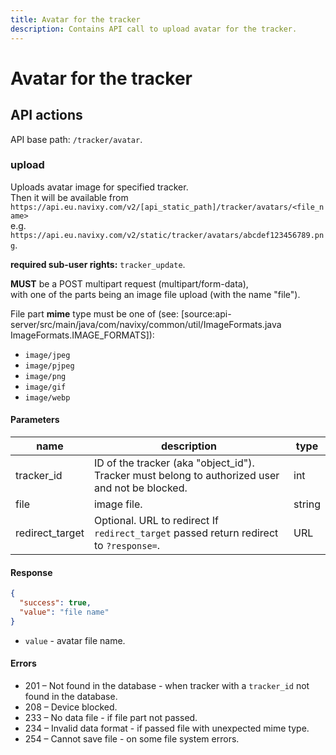 ```yaml
---
title: Avatar for the tracker
description: Contains API call to upload avatar for the tracker.
---
```


# Avatar for the tracker

## API actions

API base path: `/tracker/avatar`.

### upload

Uploads avatar image for specified tracker. \
Then it will be available from `https://api.eu.navixy.com/v2/[api_static_path]/tracker/avatars/<file_name>`\
e.g. `https://api.eu.navixy.com/v2/static/tracker/avatars/abcdef123456789.png`.

**required sub-user rights:** `tracker_update`.

**MUST** be a POST multipart request (multipart/form-data),\
with one of the parts being an image file upload (with the name "file").

File part **mime** type must be one of (see: \[source:api-server/src/main/java/com/navixy/common/util/ImageFormats.java ImageFormats.IMAGE\_FORMATS]):

* `image/jpeg`
* `image/pjpeg`
* `image/png`
* `image/gif`
* `image/webp`

#### Parameters

| name             | description                                                                                      | type   |
| ---------------- | ------------------------------------------------------------------------------------------------ | ------ |
| tracker\_id      | ID of the tracker (aka "object\_id"). Tracker must belong to authorized user and not be blocked. | int    |
| file             | image file.                                                                                      | string |
| redirect\_target | Optional. URL to redirect If `redirect_target` passed return redirect to `?response=`.           | URL    |

#### Response

```json
{
  "success": true,
  "value": "file name"
}
```

* `value` - avatar file name.

#### Errors

* 201 – Not found in the database - when tracker with a `tracker_id` not found in the database.
* 208 – Device blocked.
* 233 – No data file - if file part not passed.
* 234 – Invalid data format - if passed file with unexpected mime type.
* 254 – Cannot save file - on some file system errors.
